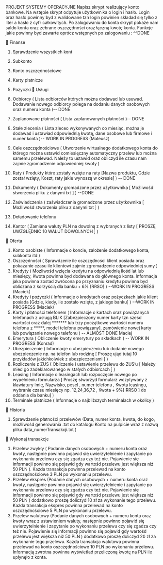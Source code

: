 ﻿PROJEKT SYSTEMY OPERACYJNE
Napisz skrypt realizujący konto bankowe. Na wstępie skrypt odpytuje użytkownika o login i
hasło. Login oraz hasło powinny byd z walidowane tzn login powinien składad się tylko z liter a hasło z
cyfr całkowitych. Po zalogowaniu do konta skrypt pokaże nam saldo konta oraz zebrane oszczędności
oraz łączną kwotę konta.
Funkcje jakie powinny byd zawarte oprócz wstępnych po zalogowaniu :
^^DONE

 Finanse
1. Sprawdzenie wszystkich kont
2. Subkonto
3. Konto oszczędnościowe
4. Karty płatnicze
5. Pożyczki
 Usługi

1. Odbiorcy ( Lista odbiorców których można dodawad lub usuwad. Dodawanie nowego
odbiorcy polega na dodaniu danych osobowych oraz numeru konta )-- DONE
2. Zaplanowane płatności ( Lista zaplanowanych płatności )-- DONE
3. Stałe zlecenia ( Lista zleceo wykonywanych co miesiąc, można je dodawad i ustawiad
odpowiednią kwotę, dane osobowe lub firmowe i numer konta )-- WORK IN PROGRESS (Mateusz)
4. Cele oszczędnościowe ( Utworzenie wirtualnego dodatkowego konta do którego można
ustawid comiesięczny automatyczny przelew lub można samemu przelewad. Należy to
ustawid oraz obliczyd ile czasu nam zajmie zgromadzenie odpowiedniej kwoty ) 
5. Raty ( Produkty które zostały wzięte na raty [Nazwa produktu, Gdzie został wzięty, Koszt, raty
jakie wynoszą w okresie] )  -- DONE
6. Dokumenty ( Dokumenty gromadzone przez użytkownika [ Możliwośd stworzenia pliku z
danymi txt ] )  --DONE
7. Zaświadczenia ( zaświadczenia gromadzone przez użytkownika [ Możliwośd stworzenia pliku z
danymi txt ] )  
8. Doładowanie telefonu 
9. Kantor ( Zamiana waluty PLN na dowolną z wybranych z listy [ PROSZĘ UWZGLĘDNIĆ 10
WALUT DOWOLNYCH ] )  

 Oferta
1. Konto osobiste ( Informacje o koncie, założenie dodatkowego konta, subkonta itd )
2. Oszczędności ( Sprawdzenie ile oszczędności klient posiada oraz pokazanie czasu ile
klientowi zajmie zgromadzenie odpowiedniej sumy )
3. Kredyty ( Możliwośd wzięcia kredytu na odpowiednią ilośd lat lub miesięcy, Kwota
powinna byd dodawana do głównego konta. Informacja jaka powinna zostad zwrócona
po przyznaniu kredytu powinna byd obliczana z korzyścią dla banku + 6% [RRSO] ) --WORK IN PROGRESS (Maciek)
4. Kredyty i pożyczki ( Informacje o kredytach oraz pożyczkach jakie klient posiada [Gdzie,
kiedy, ile zostało wzięte, z jakiego banku] ) --WORK IN PROGRESS (Maciek)
5. Karty i płatności telefonem ( Informacje o kartach oraz powiązanych telefonach z usługą
BLIK [Zabezpieczony numer karty tzn sześd wartości oraz dalej ******* lub trzy
początkowe wartości numeru telefonu z *****, model telefonu powiązany], zamówienie
nowej karty lub powiązanie nowego telefonu ) -- ALMOST DONE Maciej 
6. Emerytura ( Obliczenie kwoty emerytury po składkach ) -- WORK IN PROGRESS (Konrad)
7. Ubezpieczenie ( Informacje o ubezpieczeniu lub dodanie nowego ubezpieczenie np. na
telefon lub rodzinę [ Proszę ująd tutaj 10 przykładów jakichkolwiek z ubezpieczeniami ] )
8. Rozliczenie z ZUS ( Obliczenie i ustawienie przelewu do ZUS’u [ Należy mied go
zadeklarowanego w stałych odbiorcach ] )
9. Leasing ( Informacje o leasingach lub rozpoczęcie nowego po wypełnieniu formularza [
Proszę stworzyd formularz wczytywany z klawiatury Imię, Nazwisko, pesel <walidacja>,
numer telefonu <walidacja>, Kwota leasingu, wybranie czasu miesięcy np. 12,24,36,72 ,
Kwota + 9%[ RRSO ] do oddania dla banku] )
10. Terminale płatnicze ( Informacje o najbliższych terminalach w okolicy )



 Historia
1. Sprawdzenie płatności przelewów (Data, numer konta, kwota, do kogo, możliwośd
generowania .txt do katalogu Konto na pulpicie wraz z nazwą pliku
data_numerTransakcji.txt )


 Wykonaj transakcje
1. Przelew zwykły ( Podanie danych osobowych + numeru konta oraz kwoty, następnie
powinno pojawid się uwierzytelnienie i zapytanie po wykonaniu przelewu czy się zgadza
czy też nie. Pojawienie się informacji powinno się pojawid gdy wartośd przelewu jest
większa niż 50 PLN ). Każda transakcja powinna przelewad na konto oszczędnościowe 3
PLN po wykonaniu przelewu.
2. Przelew ekspres (Podanie danych osobowych + numeru konta oraz kwoty, następnie
powinno pojawid się uwierzytelnienie i zapytanie po wykonaniu przelewu czy się zgadza
czy też nie. Pojawienie się informacji powinno się pojawid gdy wartośd przelewu jest
większa niż 50 PLN ) dodatkowo proszę doliczyd 10 zł za wykonanie tego przelewu. Każda
transakcja ekspres powinna przelewad na konto oszczędnościowe 5 PLN po wykonaniu
przelewu.
3. Przelew walutowy (Podanie danych osobowych + numeru konta oraz kwoty wraz z
ustawieniem waluty, następnie powinno pojawid się uwierzytelnienie i zapytanie po
wykonaniu przelewu czy się zgadza czy też nie. Pojawienie się informacji powinno się
pojawid gdy wartośd przelewu jest większa niż 50 PLN ) dodatkowo proszę doliczyd 20 zł
za wykonanie tego przelewu. Każda transakcja walutowa powinna przelewad na konto
oszczędnościowe 10 PLN po wykonaniu przelewu. Informacją zwrotna powinna
wyświetlad przeliczoną kwotę na PLN ile upłynęło z konta.
